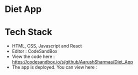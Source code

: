 # Diet App

# Tech Stack
- HTML, CSS, Javascript and React
- Editor : CodeSandBox
- View the code here : https://codesandbox.io/s/github/AarushSharmaa/Diet_App
- The app is deployed. You can view here : 
